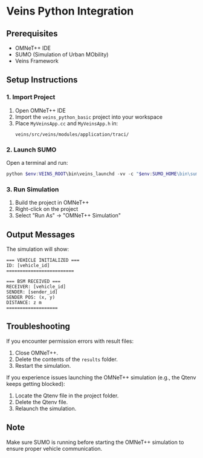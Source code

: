 # Veins Python Integration

## Prerequisites
- OMNeT++ IDE
- SUMO (Simulation of Urban MObility)
- Veins Framework

## Setup Instructions

### 1. Import Project
1. Open OMNeT++ IDE
2. Import the `veins_python_basic` project into your workspace
3. Place `MyVeinsApp.cc` and `MyVeinsApp.h` in:
   ```
   veins/src/veins/modules/application/traci/
   ```

### 2. Launch SUMO
Open a terminal and run:
```powershell
python $env:VEINS_ROOT\bin\veins_launchd -vv -c "$env:SUMO_HOME\bin\sumo.exe"
```

### 3. Run Simulation
1. Build the project in OMNeT++
2. Right-click on the project
3. Select "Run As" -> "OMNeT++ Simulation"

## Output Messages
The simulation will show:
```
=== VEHICLE INITIALIZED ===
ID: [vehicle_id]
=========================

=== BSM RECEIVED ===
RECEIVER: [vehicle_id]
SENDER: [sender_id]
SENDER POS: (x, y)
DISTANCE: z m
===================
```

## Troubleshooting
If you encounter permission errors with result files:
1. Close OMNeT++.
2. Delete the contents of the `results` folder.
3. Restart the simulation.

If you experience issues launching the OMNeT++ simulation (e.g., the Qtenv keeps getting blocked):
1. Locate the Qtenv file in the project folder.
2. Delete the Qtenv file.
3. Relaunch the simulation.

## Note
Make sure SUMO is running before starting the OMNeT++ simulation to ensure proper vehicle communication.